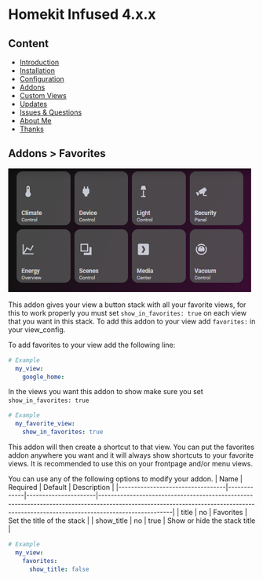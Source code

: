 # Homekit Infused 4.x.x

## Content
- [Introduction](../index.md)
- [Installation](../installation.md)
- [Configuration](../configuration.md)
- [Addons](../addons.md)
- [Custom Views](../custom_views.md)
- [Updates](../updates.md)
- [Issues & Questions](../issues.md)
- [About Me](../about.md)
- [Thanks](../thanks.md)

## Addons > Favorites

![Homekit Infused](../images/frontpage-buttons.png)

This addon gives your view a button stack with all your favorite views, for this to work properly you must set `show_in_favorites: true` on each view that you want in this stack.
To add this addon to your view add `favorites:` in your view_config.

To add favorites to your view add the following line:

```yaml
# Example
  my_view:
    google_home:
```

In the views you want this addon to show make sure you set `show_in_favorites: true`

```yaml
# Example
  my_favorite_view:
    show_in_favorites: true
```
This addon will then create a shortcut to that view. You can put the favorites addon anywhere you want and it will always show shortcuts to your favorite views. It is recommended to use this on your frontpage and/or menu views.

You can use any of the following options to modify your addon.
| Name | Required | Default | Description |
|----------------------------------|-------------|----------------------|-----------------------------------------------------------------------------------------------------------------------------------------------------------------------------------|
| title | no | Favorites | Set the title of the stack |
| show_title | no | true | Show or hide the stack title |

```yaml
# Example
  my_view:
    favorites:
      show_title: false
```